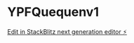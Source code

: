 # YPFQuequenv1

[Edit in StackBlitz next generation editor ⚡️](https://stackblitz.com/~/github.com/josesauro/YPFQuequenv1)